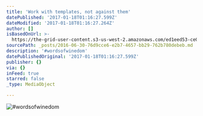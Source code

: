 ```yaml
---
title: 'Work with templates, not against them'
datePublished: '2017-01-18T01:16:27.599Z'
dateModified: '2017-01-18T01:16:27.264Z'
author: []
isBasedOnUrl: >-
  https://the-grid-user-content.s3-us-west-2.amazonaws.com/ed1eed53-ce08-442f-a1ae-2031ae9ef8d3.jpg
sourcePath: _posts/2016-06-30-76d9cce6-e2b7-4657-bb29-762b780debeb.md
description: '#wordsofwinedom'
datePublishedOriginal: '2017-01-18T01:16:27.599Z'
publisher: {}
via: {}
inFeed: true
starred: false
_type: MediaObject

---
```

![#wordsofwinedom](https://the-grid-user-content.s3-us-west-2.amazonaws.com/ed1eed53-ce08-442f-a1ae-2031ae9ef8d3.jpg)